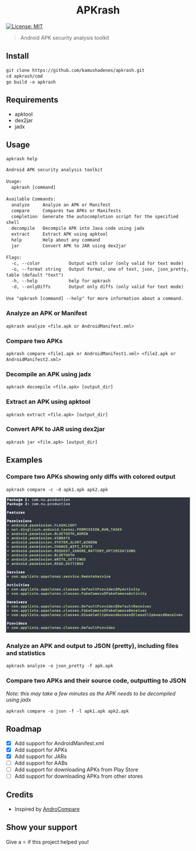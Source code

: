 <h1 align="center">APKrash</h1>
<p>
  <a href="#" target="_blank">
    <img alt="License: MIT" src="https://img.shields.io/badge/License-MIT-yellow.svg" />
  </a>
</p>

> Android APK security analysis toolkit

## Install

```shell
git clone https://github.com/kamushadenes/apkrash.git
cd apkrash/cmd
go build -o apkrash
```

## Requirements
- apktool
- dex2jar
- jadx

## Usage

```shell
apkrash help
```

```
Android APK security analysis toolkit

Usage:
  apkrash [command]

Available Commands:
  analyze     Analyze an APK or Manifest
  compare     Compares two APKs or Manifests
  completion  Generate the autocompletion script for the specified shell
  decompile   Decompile APK into Java code using jadx
  extract     Extract APK using apktool
  help        Help about any command
  jar         Convert APK to JAR using dex2jar

Flags:
  -c, --color           Output with color (only valid for text mode)
  -o, --format string   Output format, one of text, json, json_pretty, table (default "text")
  -h, --help            help for apkrash
  -d, --onlyDiffs       Output only diffs (only valid for text mode)

Use "apkrash [command] --help" for more information about a command.
```

### Analyze an APK or Manifest
```shell
apkrash analyze <file.apk or AndroidManifest.xml>
```

### Compare two APKs
```shell
apkrash compare <file1.apk or AndroidManifest1.xml> <file2.apk or AndroidManifest2.xml>
```

### Decompile an APK using jadx
```shell
apkrash decompile <file.apk> [output_dir]
```

### Extract an APK using apktool
```shell
apkrash extract <file.apk> [output_dir]
```

### Convert APK to JAR using dex2jar
```shell
apkrash jar <file.apk> [output_dir]
```

## Examples
### Compare two APKs showing only diffs with colored output
```shell
apkrash compare -c -d apk1.apk apk2.apk
```

![](.github/images/compare_example.png)

### Analyze an APK and output to JSON (pretty), including files and statistics
```shell
apkrash analyze -o json_pretty -f apk.apk
```

### Compare two APKs and their source code, outputting to JSON
*Note: this may take a few minutes as the APK needs to be decompiled using jadx*
```shell
apkrash compare -o json -f -l apk1.apk apk2.apk
```

## Roadmap
- [x] Add support for AndroidManifest.xml
- [x] Add support for APKs
- [x] Add support for JARs
- [ ] Add support for AABs
- [ ] Add support for downloading APKs from Play Store
- [ ] Add support for downloading APKs from other stores

## Credits
- Inspired by [AndroCompare](https://github.com/harismuneer/AndroCompare)

## Show your support

Give a ⭐️ if this project helped you!